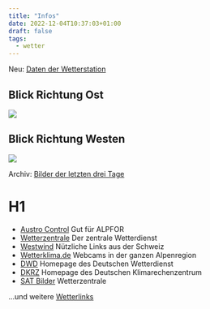 ```yaml
---
title: "Infos"
date: 2022-12-04T10:37:03+01:00
draft: false
tags:
  - wetter
---
```


Neu: [Daten der Wetterstation](http://wetter.sfzkdf.de/)

## Blick Richtung Ost

![](http://www.fliegerinfo.de/webcam/kdf.jpg)


## Blick Richtung Westen

![](http://www.fliegerinfo.de/webcam/kdf2.jpg)

Archiv: [Bilder der letzten drei Tage](http://sfzkdf.de/pages.php/Mediathek/Wetterbilder)

# H1

- [Austro Control](http://www.austrocontrol.at) Gut für ALPFOR
- [Wetterzentrale](http://wetterzentrale.de/) Der zentrale Wetterdienst
- [Westwind](http://westwind.ch/) Nützliche Links aus der Schweiz
- [Wetterklima.de](http://wetterklima.de) Webcams in der ganzen Alpenregion
- [DWD](http://www.dwd.de) Homepage des Deutschen Wetterdienst
- [DKRZ](http://www.dkrz.de) Homepage des Deutschen Klimarechenzentrum
- [SAT Bilder](http://www.wetterzentrale.de/topkarten/) Wetterzentrale

...und weitere [Wetterlinks](http://sfzkdf.de/pages.php/Linkliste/Wetter)
